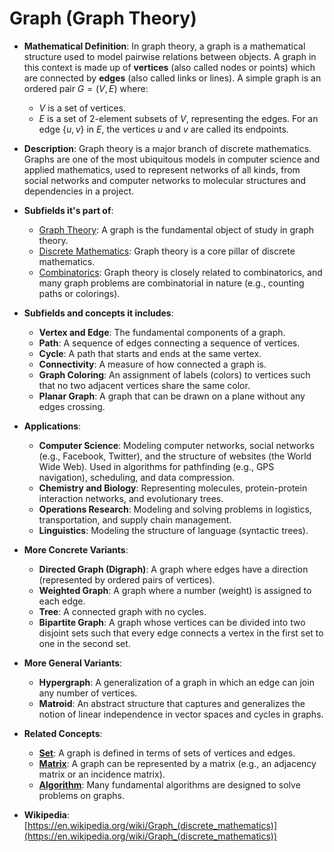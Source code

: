 # Graph (Graph Theory)

- **Mathematical Definition**: In graph theory, a graph is a mathematical structure used to model pairwise relations between objects. A graph in this context is made up of **vertices** (also called nodes or points) which are connected by **edges** (also called links or lines). A simple graph is an ordered pair $G = (V, E)$ where:
    - $V$ is a set of vertices.
    - $E$ is a set of 2-element subsets of $V$, representing the edges.
  For an edge $\{u, v\}$ in $E$, the vertices $u$ and $v$ are called its endpoints.

- **Description**: Graph theory is a major branch of discrete mathematics. Graphs are one of the most ubiquitous models in computer science and applied mathematics, used to represent networks of all kinds, from social networks and computer networks to molecular structures and dependencies in a project.

- **Subfields it's part of**:
    - [Graph Theory](https://en.wikipedia.org/wiki/Graph_theory): A graph is the fundamental object of study in graph theory.
    - [Discrete Mathematics](https://en.wikipedia.org/wiki/Discrete_mathematics): Graph theory is a core pillar of discrete mathematics.
    - [Combinatorics](https://en.wikipedia.org/wiki/Combinatorics): Graph theory is closely related to combinatorics, and many graph problems are combinatorial in nature (e.g., counting paths or colorings).

- **Subfields and concepts it includes**:
    - **Vertex and Edge**: The fundamental components of a graph.
    - **Path**: A sequence of edges connecting a sequence of vertices.
    - **Cycle**: A path that starts and ends at the same vertex.
    - **Connectivity**: A measure of how connected a graph is.
    - **Graph Coloring**: An assignment of labels (colors) to vertices such that no two adjacent vertices share the same color.
    - **Planar Graph**: A graph that can be drawn on a plane without any edges crossing.

- **Applications**:
    - **Computer Science**: Modeling computer networks, social networks (e.g., Facebook, Twitter), and the structure of websites (the World Wide Web). Used in algorithms for pathfinding (e.g., GPS navigation), scheduling, and data compression.
    - **Chemistry and Biology**: Representing molecules, protein-protein interaction networks, and evolutionary trees.
    - **Operations Research**: Modeling and solving problems in logistics, transportation, and supply chain management.
    - **Linguistics**: Modeling the structure of language (syntactic trees).

- **More Concrete Variants**:
    - **Directed Graph (Digraph)**: A graph where edges have a direction (represented by ordered pairs of vertices).
    - **Weighted Graph**: A graph where a number (weight) is assigned to each edge.
    - **Tree**: A connected graph with no cycles.
    - **Bipartite Graph**: A graph whose vertices can be divided into two disjoint sets such that every edge connects a vertex in the first set to one in the second set.

- **More General Variants**:
    - **Hypergraph**: A generalization of a graph in which an edge can join any number of vertices.
    - **Matroid**: An abstract structure that captures and generalizes the notion of linear independence in vector spaces and cycles in graphs.

- **Related Concepts**:
    - **[Set](../../foundations_of_mathematics/set_theory/set.md)**: A graph is defined in terms of sets of vertices and edges.
    - **[Matrix](../linear_algebra/matrix.md)**: A graph can be represented by a matrix (e.g., an adjacency matrix or an incidence matrix).
    - **[Algorithm](../../../computer_science/algorithms_and_data_structures/algorithm.md)**: Many fundamental algorithms are designed to solve problems on graphs.

- **Wikipedia**: [https://en.wikipedia.org/wiki/Graph_(discrete_mathematics)](https://en.wikipedia.org/wiki/Graph_(discrete_mathematics))
